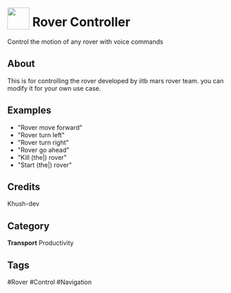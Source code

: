 # <img src="https://raw.githack.com/FortAwesome/Font-Awesome/master/svgs/solid/bezier-curve.svg" card_color="#22A7F0" width="50" height="50" style="vertical-align:bottom"/> Rover Controller
Control the motion of any rover with voice commands

## About
This is for controlling the rover developed by iitb mars rover team. you can modify it for your own use case.

## Examples
* "Rover move forward"
* "Rover turn left"
* "Rover turn right"
* "Rover go ahead"
* "Kill (the|) rover"
* "Start (the|) rover"

## Credits
Khush-dev

## Category
**Transport**
Productivity

## Tags
#Rover
#Control
#Navigation

